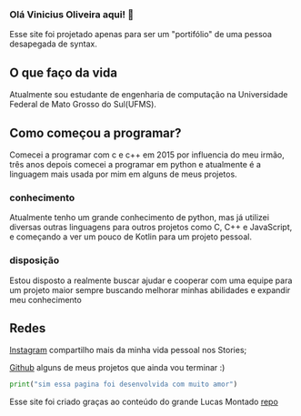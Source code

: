 ### Olá Vinicius Oliveira aqui! 👋

Esse site foi projetado apenas para ser um "portifólio" de uma pessoa desapegada de syntax.

## O que faço da vida

Atualmente sou estudante de engenharia de computação na Universidade Federal de Mato Grosso do Sul(UFMS).

## Como começou a programar?

Comecei a programar com c e c++ em 2015 por influencia do meu irmão, três anos depois comecei a programar em python e atualmente é a linguagem mais usada por mim em alguns de meus projetos.

### conhecimento

Atualmente tenho um grande conhecimento de python, mas já utilizei diversas outras linguagens para outros projetos como C, C++ e JavaScript, e começando a ver um pouco de Kotlin para um projeto pessoal.

### disposição

Estou disposto a realmente buscar ajudar e cooperar com uma equipe para um projeto maior sempre buscando melhorar minhas abilidades e expandir meu conhecimento


## Redes

[Instagram](https://www.instagram.com/vinycius_0l/) compartilho mais da minha vida pessoal nos Stories;   

[Github](https://github.com/vinicius-OL1) alguns de meus projetos que ainda vou terminar :)


```Python
print("sim essa pagina foi desenvolvida com muito amor")
```

Esse site foi criado graças ao conteúdo do grande Lucas Montado [repo](https://github.com/lucasmontano) 

